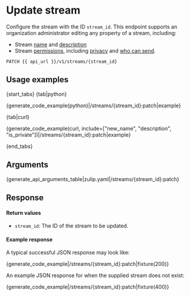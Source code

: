 # Update stream

Configure the stream with the ID `stream_id`.  This endpoint supports
an organization administrator editing any property of a stream,
including:

* Stream [name](/help/rename-a-stream) and [description](/help/change-the-stream-description)
* Stream [permissions](/help/stream-permissions), including
  [privacy](/help/change-the-privacy-of-a-stream) and [who can
  send](/help/stream-sending-policy).

`PATCH {{ api_url }}/v1/streams/{stream_id}`

## Usage examples

{start_tabs}
{tab|python}

{generate_code_example(python)|/streams/{stream_id}:patch|example}

{tab|curl}

{generate_code_example(curl, include=["new_name", "description", "is_private"])|/streams/{stream_id}:patch|example}

{end_tabs}

## Arguments

{generate_api_arguments_table|zulip.yaml|/streams/{stream_id}:patch}

## Response

#### Return values

* `stream_id`: The ID of the stream to be updated.

#### Example response

A typical successful JSON response may look like:

{generate_code_example|/streams/{stream_id}:patch|fixture(200)}

An example JSON response for when the supplied stream does not exist:

{generate_code_example|/streams/{stream_id}:patch|fixture(400)}
